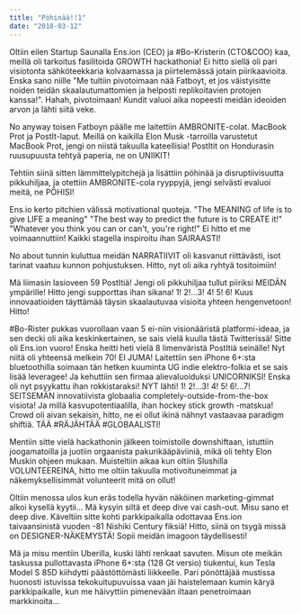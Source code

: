 ```yaml
---
title: "Pöhinää!!1"
date: "2018-03-12"
---
```


Oltiin eilen Startup Saunalla Ens.ion (CEO) ja #Bo-Kristerin (CTO&COO) kaa,
meillä oli tarkoitus fasilitoida GROWTH hackathonia! Ei hitto siellä oli
pari visiotonta sähköteekkaria kolvaamassa ja piirtelemässä jotain
piirikaavioita. Enska sano niille "Me tultiin pivotoimaan nää Fatboyt, et
jos väistyisitte noiden teidän skaalautumattomien ja helposti
replikoitavien protojen kanssa!". Hahah, pivotoimaan! Kundit valuoi aika
nopeesti meidän ideoiden arvon ja lähti siitä veke.

No anyway toisen Fatboyn päälle me laitettiin AMBRONITE-colat. MacBook Prot
ja PostIt-laput. Meillä on kaikilla Elon Musk -tarroilla varustetut MacBook
Prot, jengi on niistä takuulla kateellisia! PostItit on Hondurasin
ruusupuusta tehtyä paperia, ne on UNIIKIT!

Tehtiin siinä sitten lämmittelypitchejä ja lisättiin pöhinää ja
disruptiivisuutta pikkuhiljaa, ja otettiin AMBRONITE-cola ryyppyjä, jengi
selvästi evaluoi meitä, ne PÖHISI!

Ens.io kerto pitchien välissä motivational quoteja. "The MEANING of life is
to give LIFE a meaning" "The best way to predict the future is to CREATE
it!" "Whatever you think you can or can't, you're right!" Ei hitto et me
voimaannuttiin! Kaikki stagella inspiroitu ihan SAIRAASTI!

No about tunnin kuluttua meidän NARRATIIVIT oli kasvanut riittävästi, isot
tarinat vaatuu kunnon pohjustuksen. Hitto, nyt oli aika ryhtyä tositoimiin!

Mä liimasin lasioveen 59 PostItiä! Jengi oli pikkuhiljaa tullut piiriksi
MEIDÄN ympärille! Hitto jengi supporttas ihan sikana! 1! 2!...3! 4! 5! 6!
Kuus innovaatioiden täyttämää täysin skaalautuvaa visioita yhteen
hengenvetoon! Hitto!

#Bo-Rister pukkas vuorollaan vaan 5 ei-niin visionääristä platformi-ideaa,
ja sen decki oli aika keskinkertainen, se sais vielä kuulla tästä
Twitterissä! Sitte oli Ens.ion vuoro! Enska heitti heti vielä 8
limenväristä PostItiä seinälle! Nyt niitä oli yhteensä melkein 70! EI JUMA!
Laitettiin sen iPhone 6+:sta bluetoothilla soimaan tän hetken kuuminta UG
indie elektro-folkia et se sais lisää leveragee! Ja kehuttiin sen firmaa
alievaluoiduksi UNICORNIKSI! Enska oli nyt psyykattu ihan rokkistaraksi!
NYT lähti! 1! 2!...3! 4! 5! 6!...7! SEITSEMÄN innovatiivista globaalia
completely-outside-from-the-box visiota! Ja millä kasvupotentiaalilla, ihan
hockey stick growth -matskua! Crowd oli aivan sekaisin, hitto, ne ei ollut
ikinä nähnyt vastaavaa paradigm shiftiä. TÄÄ #RÄJÄHTÄÄ #GLOBAALISTI!

Mentiin sitte vielä hackathonin jälkeen toimistolle downshiftaan, istuttiin
joogamatoilla ja juotiin orgaanista pakurikääpäviiniä, mikä oli tehty Elon
Muskin ohjeen mukaan. Muisteltiin aikaa kun oltiin Slushilla VOLUNTEEREINA,
hitto me oltiin takuulla motivoituneimmat ja näkemyksellisimmät volunteerit
mitä on ollut!

Oltiin menossa ulos kun eräs todella hyvän näköinen marketing-gimmat alkoi
kysellä kyytii... Mä kysyin siltä et deep dive vai cash-out. Misu sano et
deep dive. Käveltiin sitte kohti parkkipaikalla odottavaa Ens.ion
taivaansinistä vuoden -81 Nishiki Century fiksiä! Hitto, siinä on tsygä
missä on DESIGNER-NÄKEMYSTÄ! Sopii meidän imagoon täydellisesti!

Mä ja misu mentiin Uberilla, kuski lähti renkaat savuten. Misun ote meikän
taskussa pullottavasta iPhone 6+:sta (128 Gt versio) tiukentui, kun Tesla
Model S 85D kiihdytti päästöttömästi liikkeelle. Pari pönöttäjää mustissa huonosti
istuvissa tekokuitupuvuissa vaan jäi haistelemaan kumin käryä
parkkipaikalle, kun me häivyttiin pimenevään iltaan penetroimaan
markkinoita...
